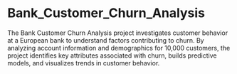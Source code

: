 # Bank_Customer_Churn_Analysis
The Bank Customer Churn Analysis project investigates customer behavior at a European bank to understand factors contributing to churn. By analyzing account information and demographics for 10,000 customers, the project identifies key attributes associated with churn, builds predictive models, and visualizes trends in customer behavior.
